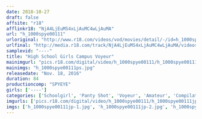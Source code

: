 ```yaml
---
date: 2018-10-27
draft: false
affsite: "r18"
afflinkr18: "NjA4LjEuMS4xLjAuMC4wLjAuMA"
url: "h_1000spye00111"
urloriginal: "http://www.r18.com/videos/vod/movies/detail/-/id=h_1000spye00111"
urlfinal: "http://media.r18.com/track/NjA4LjEuMS4xLjAuMC4wLjAuMA/videos/vod/movies/detail/-/id=h_1000spye00111"
samplevid: "----"
title: "High School Girls Campus Voyeur"
mainimgurl: "pics.r18.com/digital/video/h_1000spye00111/h_1000spye00111ps.jpg"
mainimgs: "h_1000spye00111ps.jpg"
releasedate: "Nov. 18, 2016"
duration: 84
productioncomp: "SPYEYE"
girls: ['----']
categories: ['Schoolgirl', 'Panty Shot', 'Voyeur', 'Amateur', 'Compilation']
imgurls: ['pics.r18.com/digital/video/h_1000spye00111/h_1000spye00111jp-1.jpg', 'pics.r18.com/digital/video/h_1000spye00111/h_1000spye00111jp-2.jpg', 'pics.r18.com/digital/video/h_1000spye00111/h_1000spye00111jp-3.jpg', 'pics.r18.com/digital/video/h_1000spye00111/h_1000spye00111jp-4.jpg', 'pics.r18.com/digital/video/h_1000spye00111/h_1000spye00111jp-5.jpg', 'pics.r18.com/digital/video/h_1000spye00111/h_1000spye00111jp-6.jpg', 'pics.r18.com/digital/video/h_1000spye00111/h_1000spye00111jp-7.jpg', 'pics.r18.com/digital/video/h_1000spye00111/h_1000spye00111jp-8.jpg', 'pics.r18.com/digital/video/h_1000spye00111/h_1000spye00111jp-9.jpg', 'pics.r18.com/digital/video/h_1000spye00111/h_1000spye00111jp-10.jpg', 'pics.r18.com/digital/video/h_1000spye00111/h_1000spye00111jp-11.jpg', 'pics.r18.com/digital/video/h_1000spye00111/h_1000spye00111jp-12.jpg', 'pics.r18.com/digital/video/h_1000spye00111/h_1000spye00111jp-13.jpg', 'pics.r18.com/digital/video/h_1000spye00111/h_1000spye00111jp-14.jpg', 'pics.r18.com/digital/video/h_1000spye00111/h_1000spye00111jp-15.jpg', 'pics.r18.com/digital/video/h_1000spye00111/h_1000spye00111jp-16.jpg', 'pics.r18.com/digital/video/h_1000spye00111/h_1000spye00111jp-17.jpg', 'pics.r18.com/digital/video/h_1000spye00111/h_1000spye00111jp-18.jpg', 'pics.r18.com/digital/video/h_1000spye00111/h_1000spye00111jp-19.jpg', 'pics.r18.com/digital/video/h_1000spye00111/h_1000spye00111jp-20.jpg']
imgs: ['h_1000spye00111jp-1.jpg', 'h_1000spye00111jp-2.jpg', 'h_1000spye00111jp-3.jpg', 'h_1000spye00111jp-4.jpg', 'h_1000spye00111jp-5.jpg', 'h_1000spye00111jp-6.jpg', 'h_1000spye00111jp-7.jpg', 'h_1000spye00111jp-8.jpg', 'h_1000spye00111jp-9.jpg', 'h_1000spye00111jp-10.jpg', 'h_1000spye00111jp-11.jpg', 'h_1000spye00111jp-12.jpg', 'h_1000spye00111jp-13.jpg', 'h_1000spye00111jp-14.jpg', 'h_1000spye00111jp-15.jpg', 'h_1000spye00111jp-16.jpg', 'h_1000spye00111jp-17.jpg', 'h_1000spye00111jp-18.jpg', 'h_1000spye00111jp-19.jpg', 'h_1000spye00111jp-20.jpg']
---
```

